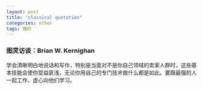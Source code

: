 ```yaml
---
layout: post
title: "classical quotation"
categories: other
tags: 摘抄
---
```


### 图灵访谈：Brian W. Kernighan ###

学会清晰明白地说话和写作，特别是当面对不是你自己领域的卖家人群时，这些基本技能会使你受益匪浅，无论你用自己的专门技术做什么都是如此。要跟最强的人一起工作，虚心向他们学习。
